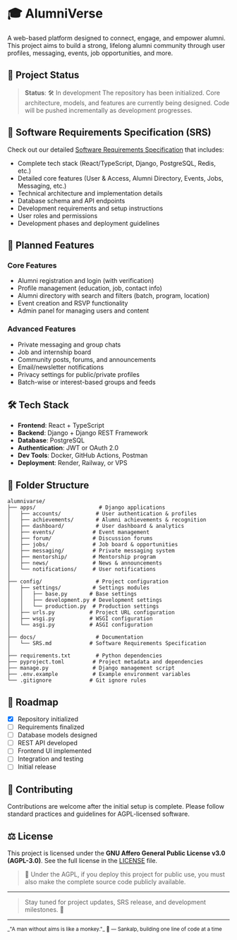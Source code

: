 # 🎓 AlumniVerse

A web-based platform designed to connect, engage, and empower alumni. This project aims to build a strong, lifelong alumni community through user profiles, messaging, events, job opportunities, and more.

## 🚧 Project Status

> **Status**: 🛠 In development
> The repository has been initialized. Core architecture, models, and features are currently being designed. Code will be pushed incrementally as development progresses.

## 📄 Software Requirements Specification (SRS)

Check out our detailed [Software Requirements Specification](docs/SRS.md) that includes:

- Complete tech stack (React/TypeScript, Django, PostgreSQL, Redis, etc.)
- Detailed core features (User & Access, Alumni Directory, Events, Jobs, Messaging, etc.)
- Technical architecture and implementation details
- Database schema and API endpoints
- Development requirements and setup instructions
- User roles and permissions
- Development phases and deployment guidelines

## 🌟 Planned Features

### Core Features

- Alumni registration and login (with verification)
- Profile management (education, job, contact info)
- Alumni directory with search and filters (batch, program, location)
- Event creation and RSVP functionality
- Admin panel for managing users and content

### Advanced Features

- Private messaging and group chats
- Job and internship board
- Community posts, forums, and announcements
- Email/newsletter notifications
- Privacy settings for public/private profiles
- Batch-wise or interest-based groups and feeds

## 🛠 Tech Stack

- **Frontend**: React + TypeScript
- **Backend**: Django + Django REST Framework
- **Database**: PostgreSQL
- **Authentication**: JWT or OAuth 2.0
- **Dev Tools**: Docker, GitHub Actions, Postman
- **Deployment**: Render, Railway, or VPS

## 📁 Folder Structure

```
alumnivarse/
├── apps/                    # Django applications
│   ├── accounts/           # User authentication & profiles
│   ├── achievements/       # Alumni achievements & recognition
│   ├── dashboard/          # User dashboard & analytics
│   ├── events/            # Event management
│   ├── forum/             # Discussion forums
│   ├── jobs/              # Job board & opportunities
│   ├── messaging/         # Private messaging system
│   ├── mentorship/        # Mentorship program
│   ├── news/              # News & announcements
│   └── notifications/     # User notifications
│
├── config/                 # Project configuration
│   ├── settings/          # Settings modules
│   │   ├── base.py       # Base settings
│   │   ├── development.py # Development settings
│   │   └── production.py  # Production settings
│   ├── urls.py           # Project URL configuration
│   ├── wsgi.py           # WSGI configuration
│   └── asgi.py           # ASGI configuration
│
├── docs/                   # Documentation
│   └── SRS.md            # Software Requirements Specification
│
├── requirements.txt        # Python dependencies
├── pyproject.toml         # Project metadata and dependencies
├── manage.py              # Django management script
├── .env.example           # Example environment variables
└── .gitignore            # Git ignore rules
```

## 📅 Roadmap

- [x] Repository initialized
- [ ] Requirements finalized
- [ ] Database models designed
- [ ] REST API developed
- [ ] Frontend UI implemented
- [ ] Integration and testing
- [ ] Initial release

## 🤝 Contributing

Contributions are welcome after the initial setup is complete.
Please follow standard practices and guidelines for AGPL-licensed software.

## ⚖ License

This project is licensed under the **GNU Affero General Public License v3.0 (AGPL-3.0)**.
See the full license in the [LICENSE](./LICENSE) file.

> 🔐 Under the AGPL, if you deploy this project for public use, you must also make the complete source code publicly available.

---

> Stay tuned for project updates, SRS release, and development milestones. 🚀

---

<sub>
_"A man without aims is like a monkey."_ 🐒
— Sankalp, building one line of code at a time
</sub>
